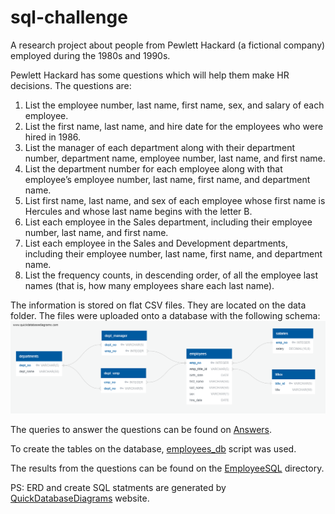 # sql-challenge
A research project about people from Pewlett Hackard (a fictional company) employed during the 1980s and 1990s.

Pewlett Hackard has some questions which will help them make HR decisions. The questions are: 
 1. List the employee number, last name, first name, sex, and salary of each employee.
 2. List the first name, last name, and hire date for the employees who were hired in 1986.
 3. List the manager of each department along with their department number, department name, employee number, last name, and first name.
 4. List the department number for each employee along with that employee’s employee number, last name, first name, and department name.
 5. List first name, last name, and sex of each employee whose first name is Hercules and whose last name begins with the letter B.
 6. List each employee in the Sales department, including their employee number, last name, and first name.
 7. List each employee in the Sales and Development departments, including their employee number, last name, first name, and department name.
 8. List the frequency counts, in descending order, of all the employee last names (that is, how many employees share each last name).

The information is stored on flat CSV files. They are located on the data folder. The files were uploaded onto a database with the following schema: 
![Pewlett Hackard ERD](./QuickDBD-export.png)

The queries to answer the questions can be found on [Answers](./EmployeeSQL/Answers.sql).

To create the tables on the database, [employees_db](./EmployeeSQL/employees_db.sql) script was used.

The results from the questions can be found on the [EmployeeSQL](./EmployeeSQL/) directory. 

PS: ERD and create SQL statments are generated by [QuickDatabaseDiagrams](https://www.quickdatabasediagrams.com/) website. 
